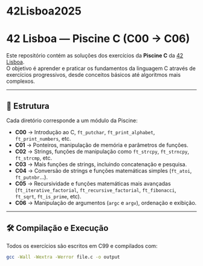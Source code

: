 # 42Lisboa2025
# 42 Lisboa — Piscine C (C00 → C06)

Este repositório contém as soluções dos exercícios da **Piscine C** da [42 Lisboa](https://www.42lisboa.com).  
O objetivo é aprender e praticar os fundamentos da linguagem C através de exercícios progressivos, desde conceitos básicos até algoritmos mais complexos.

---

## 📂 Estrutura
Cada diretório corresponde a um módulo da Piscine:

- **C00** → Introdução ao C, `ft_putchar`, `ft_print_alphabet`, `ft_print_numbers`, etc.
- **C01** → Ponteiros, manipulação de memória e parâmetros de funções.
- **C02** → Strings, funções de manipulação como `ft_strcpy`, `ft_strncpy`, `ft_strcmp`, etc.
- **C03** → Mais funções de strings, incluindo concatenação e pesquisa.
- **C04** → Conversão de strings e funções matemáticas simples (`ft_atoi`, `ft_putnbr`...).
- **C05** → Recursividade e funções matemáticas mais avançadas (`ft_iterative_factorial`, `ft_recursive_factorial`, `ft_fibonacci`, `ft_sqrt`, `ft_is_prime`, etc).
- **C06** → Manipulação de argumentos (`argc` e `argv`), ordenação e exibição.

---

## 🛠️ Compilação e Execução
Todos os exercícios são escritos em C99 e compilados com:
```sh
gcc -Wall -Wextra -Werror file.c -o output
